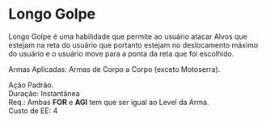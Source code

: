 # Longo Golpe

Longo Golpe é uma habilidade que permite ao usuário atacar Alvos que estejam na reta do usuário que portanto estejam no deslocamento máximo do usuário e o usuário move para a ponta da reta que foi escolhido.

Armas Aplicadas: Armas de Corpo a Corpo (exceto Motoserra).

Ação Padrão.  
Duração: Instantânea  
Req.: Ambas **FOR** e **AGI** tem que ser igual ao Level da Arma.  
Custo de EE: 4
